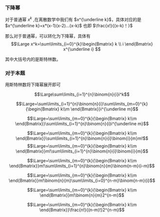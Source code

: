 ### 下降幂

对于普通幂 $x^k$ ,在离散数学中我们有 $x^{\underline k}$，具体对应的是 $x^{\underline k}=x*(x-1)(x-2)...(x-k)$ 也即 $\frac{x!}{(x-k)！}$

那么对于普通幂，可以转化为下降幂，具体有 
$$\Large x^k=\sum\limits_{i=0}^{k}\begin{Bmatrix}
k
\\ i 
\end{Bmatrix}
x^{\underline i}
$$

其中大括号内的是斯特林数。

### 对于本题


用斯特林数将下降幂展开即可

$$\Large\sum\limits_{i=1}^{n}\binom{n}{i}i^k$$

$$\Large=\sum\limits_{i=1}^{n}\binom{n}{i}\sum\limits_{m=0}^{k}{\begin{Bmatrix}
k\\m
\end{Bmatrix}}i^{\underline m}$$

$$\Large=\sum\limits_{m=0}^{k}{\begin{Bmatrix}
k\\m
\end{Bmatrix}}\sum\limits_{i=1}^{n}\binom{n}{i}i^{\underline m}$$

$$\Large=\sum\limits_{m=0}^{k}{\begin{Bmatrix}
k\\m
\end{Bmatrix}}\sum\limits_{i=1}^{n}\binom{n}{i}\binom{i}{m}m!$$
$$\Large=\sum\limits_{m=0}^{k}{\begin{Bmatrix}
k\\m
\end{Bmatrix}}m!\sum\limits_{i=1}^{n}\binom{n}{i}\binom{i}{m}$$

$$\Large=\sum\limits_{m=0}^{k}{\begin{Bmatrix}
k\\m
\end{Bmatrix}}m!\sum\limits_{i=1}^{n}\binom{n}{m}\binom{n-m}{i-m}$$

$$\Large=\sum\limits_{m=0}^{k}{\begin{Bmatrix}
k\\m
\end{Bmatrix}}m!\binom{n}{m}\sum\limits_{i=0}^{n-m}\binom{n-m}{i}$$

$$\Large=\sum\limits_{m=0}^{k}{\begin{Bmatrix}
k\\m
\end{Bmatrix}}m!\binom{n}{m}2^{n-m}$$

$$\Large=\sum\limits_{m=0}^{k}{\begin{Bmatrix}
k\\m
\end{Bmatrix}}\frac{n!}{(n-m)!}2^{n-m}$$